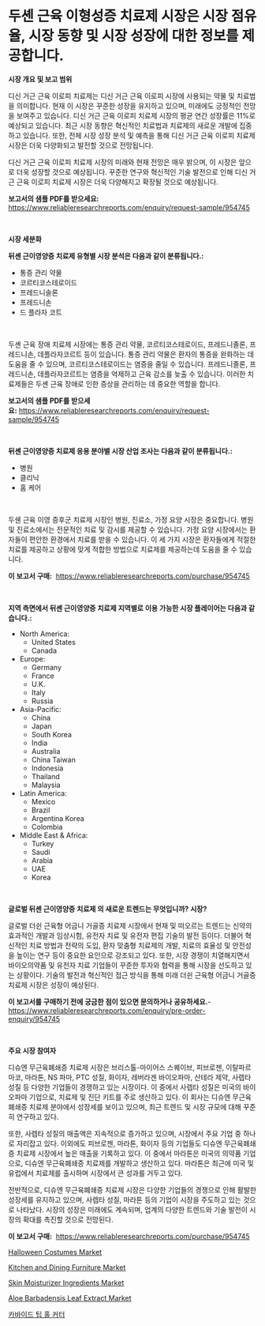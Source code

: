 <p><h1>두셴 근육 이형성증 치료제 시장은 시장 점유율, 시장 동향 및 시장 성장에 대한 정보를 제공합니다.</h1></p><p><strong>시장 개요 및 보고 범위</strong></p>
<p><p>디신 거근 근육 이로피 치료제는 디신 거근 근육 이로피 시장에 사용되는 약물 및 치료법을 의미합니다. 현재 이 시장은 꾸준한 성장을 유지하고 있으며, 미래에도 긍정적인 전망을 보여주고 있습니다. 디신 거근 근육 이로피 치료제 시장의 평균 연간 성장률은 11%로 예상되고 있습니다. 최근 시장 동향은 혁신적인 치료법과 치료제의 새로운 개발에 집중하고 있습니다. 또한, 전체 시장 성장 분석 및 예측을 통해 디신 거근 근육 이로피 치료제 시장은 더욱 다양화되고 발전할 것으로 전망됩니다. </p><p>디신 거근 근육 이로피 치료제 시장의 미래와 현재 전망은 매우 밝으며, 이 시장은 앞으로 더욱 성장할 것으로 예상됩니다. 꾸준한 연구와 혁신적인 기술 발전으로 인해 디신 거근 근육 이로피 치료제 시장은 더욱 다양해지고 확장될 것으로 예상됩니다.</p></p>
<p><strong>보고서의 샘플 PDF를 받으세요:</strong> <a href="https://www.reliableresearchreports.com/enquiry/request-sample/954745">https://www.reliableresearchreports.com/enquiry/request-sample/954745</a></p>
<p>&nbsp;</p>
<p><strong>시장 세분화</strong></p>
<p><strong>뒤셴 근이영양증 치료제 유형별 시장 분석은 다음과 같이 분류됩니다.:</strong></p>
<p><ul><li>통증 관리 약물</li><li>코르티코스테로이드</li><li>프레드니솔론</li><li>프레드니손</li><li>드 플라자 코트</li></ul></p>
<p>&nbsp;</p>
<p><p>두셴 근육 장애 치료제 시장에는 통증 관리 약물, 코르티코스테로이드, 프레드니졸론, 프레드니손, 데플라자코르트 등이 있습니다. 통증 관리 약물은 환자의 통증을 완화하는 데 도움을 줄 수 있으며, 코르티코스테로이드는 염증을 줄일 수 있습니다. 프레드니졸론, 프레드니손, 데플라자코르트는 염증을 억제하고 근육 감소를 늦출 수 있습니다. 이러한 치료제들은 두셴 근육 장애로 인한 증상을 관리하는 데 중요한 역할을 합니다.</p></p>
<p><strong>보고서의 샘플 PDF를 받으세요:</strong>&nbsp;<a href="https://www.reliableresearchreports.com/enquiry/request-sample/954745">https://www.reliableresearchreports.com/enquiry/request-sample/954745</a></p>
<p>&nbsp;</p>
<p><strong> 뒤셴 근이영양증 치료제 응용 분야별 시장 산업 조사는 다음과 같이 분류됩니다.:</strong></p>
<p><ul><li>병원</li><li>클리닉</li><li>홈 케어</li></ul></p>
<p>&nbsp;</p>
<p><p>두쉔 근육 이영 증후군 치료제 시장인 병원, 진료소, 가정 요양 시장은 중요합니다. 병원 및 진료소에서는 전문적인 치료 및 감시를 제공할 수 있습니다. 가정 요양 시장에서는 환자들이 편안한 환경에서 치료를 받을 수 있습니다. 이 세 가지 시장은 환자들에게 적절한 치료를 제공하고 상황에 맞게 적합한 방법으로 치료제를 제공하는데 도움을 줄 수 있습니다.</p></p>
<p><strong>이 보고서 구매:</strong>&nbsp; <a href="https://www.reliableresearchreports.com/purchase/954745">https://www.reliableresearchreports.com/purchase/954745</a></p>
<p>&nbsp;</p>
<p><strong>지역 측면에서 뒤셴 근이영양증 치료제 지역별로 이용 가능한 시장 플레이어는 다음과 같습니다.:</strong></p>
<p><ul>
    <li>
        North America:
        <ul>
            <li>United States</li>
            <li>Canada</li>
        </ul>
    </li>
    <li>
        Europe:
        <ul>
            <li>Germany</li>
            <li>France</li>
            <li>U.K.</li>
            <li>Italy</li>
            <li>Russia</li>
        </ul>
    </li>
    <li>
        Asia-Pacific:
        <ul>
            <li>China</li>
            <li>Japan</li>
            <li>South Korea</li>
            <li>India</li>
            <li>Australia</li>
            <li>China Taiwan</li>
            <li>Indonesia</li>
            <li>Thailand</li>
            <li>Malaysia</li>
        </ul>
    </li>
    <li>
        Latin America:
        <ul>
            <li>Mexico</li>
            <li>Brazil</li>
            <li>Argentina Korea</li>
            <li>Colombia</li>
        </ul>
    </li>
    <li>
        Middle East & Africa:
        <ul>
            <li>Turkey</li>
            <li>Saudi</li>
            <li>Arabia</li>
            <li>UAE</li>
            <li>Korea</li>
        </ul>
    </li>
    </ul></p>
<p>&nbsp;</p>
<p><strong>글로벌 뒤셴 근이영양증 치료제 의 새로운 트렌드는 무엇입니까? 시장?</strong></p>
<p><p>글로벌 더쉰 근육형 어금니 거골증 치료제 시장에서 현재 및 떠오르는 트렌드는 신약의 효과적인 개발과 임상시험, 유전자 치료 및 유전자 편집 기술의 발전 등이다. 더불어 혁신적인 치료 방법과 전략의 도입, 환자 맞춤형 치료제의 개발, 치료의 효율성 및 안전성을 높이는 연구 등이 중요한 요인으로 강조되고 있다. 또한, 시장 경쟁이 치열해지면서 바이오의약품 및 유전자 치료 기업들이 꾸준한 투자와 협력을 통해 시장을 선도하고 있는 상황이다. 기술의 발전과 혁신적인 접근 방식을 통해 미래 더쉰 근육형 어금니 거골증 치료제 시장은 성장이 예상된다.</p></p>
<p><strong>이 보고서를 구매하기 전에 궁금한 점이 있으면 문의하거나 공유하세요.</strong>- <a href="https://www.reliableresearchreports.com/enquiry/pre-order-enquiry/954745">https://www.reliableresearchreports.com/enquiry/pre-order-enquiry/954745</a></p>
<p>&nbsp;</p>
<p><strong>주요 시장 참여자</strong></p>
<p><p>디슈엔 무근육폐쇄증 치료제 시장은 브리스톨-마이어스 스퀘이브, 피브로젠, 이탈파르마코, 마라톤, NS 파마, PTC 성질, 화이자, 레버라겐 바이오파마, 산테라 제약, 사렙타 성질 등 다양한 기업들이 경쟁하고 있는 시장이다. 이 중에서 사렙타 성질은 미국의 바이오파마 기업으로, 치료제 및 진단 키트를 주로 생산하고 있다. 이 회사는 디슈엔 무근육폐쇄증 치료제 분야에서 성장세를 보이고 있으며, 최근 트렌드 및 시장 규모에 대해 꾸준히 연구하고 있다.</p><p>또한, 사렙타 성질의 매출액은 지속적으로 증가하고 있으며, 시장에서 주요 기업 중 하나로 자리잡고 있다. 이외에도 피브로젠, 마라톤, 화이자 등의 기업들도 디슈엔 무근육폐쇄증 치료제 시장에서 높은 매출을 기록하고 있다. 이 중에서 마라톤은 미국의 의약품 기업으로, 디슈엔 무근육폐쇄증 치료제를 개발하고 생산하고 있다. 마라톤은 최근에 미국 및 유럽에서 치료제를 출시하며 시장에서 큰 성과를 거두고 있다.</p><p>전반적으로, 디슈엔 무근육폐쇄증 치료제 시장은 다양한 기업들의 경쟁으로 인해 활발한 성장세를 유지하고 있으며, 사렙타 성질, 마라톤 등의 기업이 시장을 주도하고 있는 것으로 나타났다. 시장의 성장은 미래에도 계속되며, 업계의 다양한 트렌드와 기술 발전이 시장의 확대를 촉진할 것으로 전망된다.</p></p>
<p><strong>이 보고서 구매:</strong>&nbsp;&nbsp;<a href="https://www.reliableresearchreports.com/purchase/954745">https://www.reliableresearchreports.com/purchase/954745</a></p>
<p><p><a href="https://view.publitas.com/reportprime-1/halloween-costumes-market-insights-market-players-and-forecast-till-2031/">Halloween Costumes Market</a></p><p><a href="https://view.publitas.com/reportprime-1/kitchen-and-dining-furniture-market-size-and-examines-its-market-scope-with-a-primary-focus-on-growth-opportunities-and-forecasted-trends-spanning-from-2024-to-2031/">Kitchen and Dining Furniture Market</a></p><p><a href="https://github.com/nicoletavirag/Market-Research-Report-List-2/blob/main/skin-moisturizer-ingredients-market.md">Skin Moisturizer Ingredients Market</a></p><p><a href="https://github.com/mauripalmi/Market-Research-Report-List-2/blob/main/aloe-barbadensis-leaf-extract-market.md">Aloe Barbadensis Leaf Extract Market</a></p><p><a href="https://medium.com/@elenrrera7685/%ED%83%84%EC%86%8C-%EA%B0%95%ED%8C%81-%ED%99%80-%EC%BB%A4%ED%84%B0-%EC%8B%9C%EC%9E%A5-%EC%A7%80%ED%91%9C-%ED%95%B4%EB%8F%85-%EC%8B%9C%EC%9E%A5-%EC%A0%90%EC%9C%A0%EC%9C%A8-%ED%8A%B8%EB%A0%8C%EB%93%9C-%EB%B0%8F-%EC%84%B1%EC%9E%A5-%EC%96%91%EC%83%81-ea3cb62f706f">카바이드 팁 홀 커터</a></p></p>
